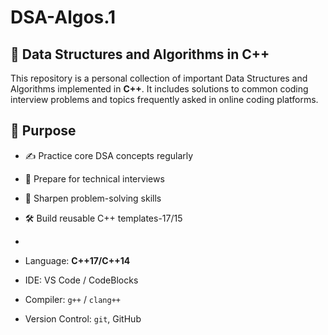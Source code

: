# DSA-Algos.1

## 🚀 Data Structures and Algorithms in C++

This repository is a personal collection of important Data Structures and Algorithms implemented in **C++**. It includes solutions to common coding interview problems and topics frequently asked in online coding platforms.


## 📌 Purpose

- ✍️ Practice core DSA concepts regularly  
- 📘 Prepare for technical interviews  
- 🧩 Sharpen problem-solving skills  
- 🛠️ Build reusable C++ templates-17/15
- 


- Language: **C++17/C++14**
- IDE: VS Code / CodeBlocks
- Compiler: `g++` / `clang++`
- Version Control: `git`, GitHub
